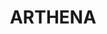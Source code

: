 ---
facebook: https://facebook.com/arthenaart
instagram: https://instagram.com/arthena.art
linkedin: https://linkedin.com/company/3990706
logohandle: arthena
sort: arthena
title: ARTHENA
twitter: https://x.com/arthenaart
website: https://arthena.com/
---